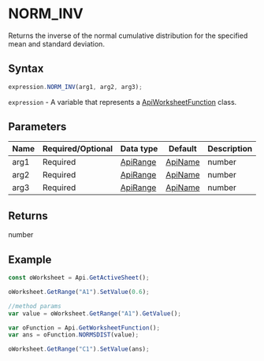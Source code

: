 # NORM_INV

Returns the inverse of the normal cumulative distribution for the specified mean and standard deviation.

## Syntax

```javascript
expression.NORM_INV(arg1, arg2, arg3);
```

`expression` - A variable that represents a [ApiWorksheetFunction](../ApiWorksheetFunction.md) class.

## Parameters

| **Name** | **Required/Optional** | **Data type** | **Default** | **Description** |
| ------------- | ------------- | ------------- | ------------- | ------------- |
| arg1 | Required | [ApiRange](../../ApiRange/ApiRange.md) | [ApiName](../../ApiName/ApiName.md) | number |  | A probability corresponding to the normal distribution, a number between 0 and 1 inclusive. |
| arg2 | Required | [ApiRange](../../ApiRange/ApiRange.md) | [ApiName](../../ApiName/ApiName.md) | number |  | The arithmetic mean of the distribution. |
| arg3 | Required | [ApiRange](../../ApiRange/ApiRange.md) | [ApiName](../../ApiName/ApiName.md) | number |  | The standard deviation of the distribution, a positive number. |

## Returns

number

## Example



```javascript
const oWorksheet = Api.GetActiveSheet();

oWorksheet.GetRange("A1").SetValue(0.6);

//method params
var value = oWorksheet.GetRange("A1").GetValue();

var oFunction = Api.GetWorksheetFunction();
var ans = oFunction.NORMSDIST(value);

oWorksheet.GetRange("C1").SetValue(ans);

```
